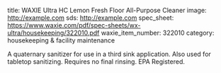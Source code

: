 title: WAXIE Ultra HC Lemon Fresh Floor All-Purpose Cleaner
image: http://example.com 
sds: http://example.com 
spec_sheet: https://www.waxie.com/pdf/spec-sheets/wx-ultra/housekeeping/322010.pdf
waxie_item_number: 322010
category: housekeeping & facility maintenance

A quaternary sanitizer for use in a third sink application. Also used for tabletop sanitizing. Requires no final rinsing. EPA Registered.
